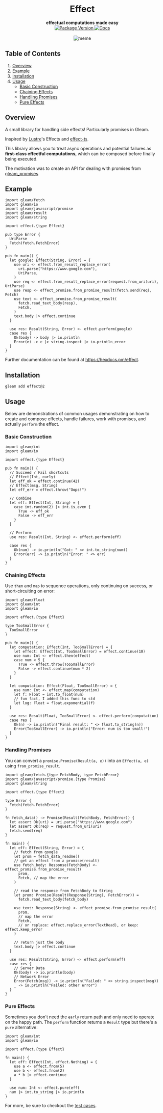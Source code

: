 <h1 align="center">Effect</h1>

<div align="center">
  <strong>effectual computations made easy</strong>
</div>

<div align="center">
  <a href="https://hex.pm/packages/effect">
    <img src="https://img.shields.io/hexpm/v/effect" alt="Package Version"/>
  </a>
  <a href="https://hexdocs.pm/effect/">
    <img src="https://img.shields.io/badge/hex-docs-ffaff3" alt="Docs"/>
  </a>
</div>

<br/>

<div align="center">
    <img src="https://raw.githubusercontent.com/ethanthoma/effect/refs/heads/main/image.webp" alt="meme">
</div>

## Table of Contents

1. [Overview](#overview)  
1. [Example](#example)  
1. [Installation](#installation)  
1. [Usage](#usage)
    - [Basic Construction](#basic-construction)  
    - [Chaining Effects](#chaining-effects)  
    - [Handling Promises](#handling-promises)
    - [Pure Effects](#pure-effects)

## Overview

A small library for handling side effects! Particularly promises in Gleam.

Inspired by [Lustre](https://github.com/lustre-labs/lustre)'s Effects and [effect-ts](https://github.com/Effect-TS/core).

This library allows you to treat async operations and potential failures as 
**first-class effectful computations**, which can be composed before finally being executed.

The motivation was to create an API for dealing with promises from [gleam_promises](https://hexdocs.pm/gleam_javascript/gleam/javascript/promise.html).

## Example

```gleam
import gleam/fetch
import gleam/io
import gleam/javascript/promise
import gleam/result
import gleam/string

import effect.{type Effect}

pub type Error {
  UriParse
  Fetch(fetch.FetchError)
}

pub fn main() {
  let google: Effect(String, Error) = {
    use uri <- effect.from_result_replace_error(
      uri.parse("https://www.google.com"),
      UriParse,
    )
    use req <- effect.from_result_replace_error(request.from_uri(uri), UriParse)
    use resp <- effect_promise.from_promise_result(fetch.send(req), Fetch)
    use text <- effect_promise.from_promise_result(
      fetch.read_text_body(resp),
      Fetch,
    )
    text.body |> effect.continue
  }

  use res: Result(String, Error) <- effect.perform(google)
  case res {
    Ok(body) -> body |> io.println
    Error(e) -> e |> string.inspect |> io.println_error
  }
}
```

Further documentation can be found at <https://hexdocs.pm/effect>.

## Installation

```sh
gleam add effect@2
```

## Usage

Below are demonstrations of common usages demonstrating on how to create and compose effects, 
handle failures, work with promises, and actually `perform` the effect.

### Basic Construction

```gleam
import gleam/int
import gleam/io

import effect.{type Effect}

pub fn main() {
  // Succeed / Fail shortcuts
  // Effect(Int, early)
  let eff_ok = effect.continue(42)
  // Effect(msg, String)
  let eff_err = effect.throw("Oops!")

  // Combine
  let eff: Effect(Int, String) = {
    case int.random(2) |> int.is_even {
      True -> eff_ok
      False -> eff_err
    }
  }

  // Perform
  use res: Result(Int, String) <- effect.perform(eff)

  case res {
    Ok(num) -> io.println("Got: " <> int.to_string(num))
    Error(err) -> io.println("Error: " <> err)
  }
}
```

### Chaining Effects

Use `then` and `map` to sequence operations, only continuing on success, or short-circuiting on error:

```gleam
import gleam/float
import gleam/int
import gleam/io

import effect.{type Effect}

type TooSmallError {
  TooSmallError
}

pub fn main() {
  let computation: Effect(Int, TooSmallError) = {
    let effect: Effect(Int, TooSmallError) = effect.continue(10)
    use num: Int <- effect.then(effect)
    case num < 5 {
      True -> effect.throw(TooSmallError)
      False -> effect.continue(num * 2)
    }
  }

  let computation: Effect(Float, TooSmallError) = {
    use num: Int <- effect.map(computation)
    let f: Float = int.to_float(num)
    // fun fact, I added this func to std
    let log: Float = float.exponential(f)
  }

  use res: Result(Float, TooSmallError) <- effect.perform(computation)
  case res {
    Ok(n) -> io.println("Final result: " <> float.to_string(n))
    Error(TooSmallError) -> io.println("Error: num is too small!")
  }
}
```

### Handling Promises

You can convert a `promise.Promise(Result(a, e))` into an `Effect(a, e)` using 
`from_promise_result`.

```gleam
import gleam/fetch.{type FetchBody, type FetchError}
import gleam/javascript/promise.{type Promise}
import gleam/string

import effect.{type Effect}

type Error {
  Fetch(fetch.FetchError)
}

fn fetch_data() -> Promise(Result(FetchBody, FetchError)) {
  let assert Ok(uri) = uri.parse("https://www.google.com")
  let assert Ok(req) = request.from_uri(uri)
  fetch.send(req)
}

fn main() {
  let eff: Effect(String, Error) = {
    // fetch from google
    let prom = fetch_data_readme()
    // get an effect from a promise(result)
    use fetch_body: Response(FetchBody) <- effect_promise.from_promise_result(
      prom,
      Fetch, // map the error
    )

    // read the response from FetchBody to String
    let prom: Promise(Result(Response(String), FetchError)) =
      fetch.read_text_body(fetch_body)

    use text: Response(String) <- effect_promise.from_promise_result(
      prom,
      // map the error
      Fetch,
      // or replace: effect.replace_error(TextRead), or keep: effect.keep_error 
    )

    // return just the body
    text.body |> effect.continue
  }

  use res: Result(String, Error) <- effect.perform(eff)
  case res {
    // Server Data
    Ok(body) -> io.println(body)
    // Network Error
    Error(Fetch(msg)) -> io.println("Failed: " <> string.inspect(msg))
    _ -> io.println("Failed: other error")
  }
}
```

### Pure Effects

Sometimes you don't need the `early` return path and only need to operate on the 
happy path. The `perform` function returns a `Result` type but there's a `pure` 
alternative:

```gleam
import gleam/int
import gleam/io

import effect.{type Effect}

fn main() {
  let eff: Effect(Int, effect.Nothing) = {
    use a <- effect.from(5)
    use b <- effect.from(2)
    a * b |> effect.continue
  }

  use num: Int <- effect.pure(eff)
  num |> int.to_string |> io.println
}
```

For more, be sure to checkout the [test cases](./test/effect_test.gleam).
